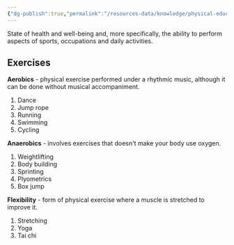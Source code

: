```yaml
---
{"dg-publish":true,"permalink":"/resources-data/knowledge/physical-education/physical-fitness/"}
---
```


State of health and well-being and, more specifically, the ability to perform aspects of sports, occupations and daily activities.
## Exercises
**Aerobics** - physical exercise performed under a rhythmic music, although it can be done without musical accompaniment.

1. Dance
2. Jump rope
3. Running
4. Swimming
5. Cycling

**Anaerobics** - involves exercises that doesn't make your body use oxygen.

1. Weightlifting
2. Body building
3. Sprinting
4. Plyometrics
5. Box jump

**Flexibility** - form of physical exercise where a muscle is stretched to improve it.

1. Stretching
2. Yoga
3. Tai chi